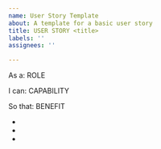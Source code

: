 ```yaml
---
name: User Story Template
about: A template for a basic user story
title: USER STORY <title>
labels: ''
assignees: ''

---
```


As a: ROLE

I can: CAPABILITY

So that: BENEFIT

-
-
-
